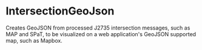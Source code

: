 # IntersectionGeoJson
Creates GeoJSON from processed J2735 intersection messages, such as MAP and SPaT, to be visualized on a web application's GeoJSON supported map, such as Mapbox.
